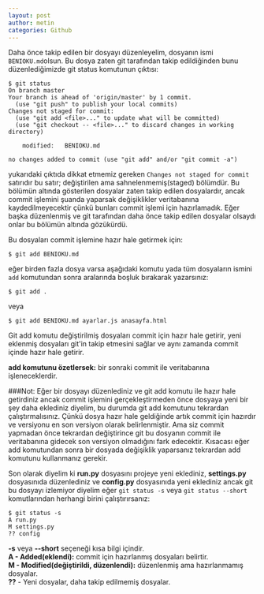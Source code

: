 ```yaml
---
layout: post
author: metin
categories: Github
---
```


Daha önce takip edilen bir dosyayı düzenleyelim, dosyanın ismi `BENIOKU.md`olsun. Bu dosya zaten git tarafından takip edildiğinden bunu düzenlediğimizde git status komutunun çıktısı:

	$ git status
	On branch master
	Your branch is ahead of 'origin/master' by 1 commit.
	  (use "git push" to publish your local commits)
	Changes not staged for commit:
	  (use "git add <file>..." to update what will be committed)
	  (use "git checkout -- <file>..." to discard changes in working directory)

		modified:   BENIOKU.md

	no changes added to commit (use "git add" and/or "git commit -a")

yukarıdaki çıktıda dikkat etmemiz gereken `Changes not staged for commit` satırıdır bu satır; değiştirilen ama sahnelenmemiş(staged) bölümdür. Bu bölümün altında gösterilen dosyalar zaten takip edilen dosyalardır, ancak commit işlemini şuanda yaparsak değişiklikler veritabanına kaydedilmeyecektir çünkü bunları commit işlemi için hazırlamadık. Eğer başka düzenlenmiş ve git tarafından daha önce takip edilen dosyalar olsaydı onlar bu bölümün altında gözükürdü.

Bu dosyaları commit işlemine hazır hale getirmek için:

	$ git add BENIOKU.md

eğer birden fazla dosya varsa aşağıdaki komutu yada tüm dosyaların ismini `add` komutundan sonra aralarında boşluk bırakarak yazarsınız:

	$ git add .

veya 

	$ git add BENIOKU.md ayarlar.js anasayfa.html

Git add komutu değiştirilmiş dosyaları commit için hazır hale getirir, yeni eklenmiş dosyaları git'in takip etmesini sağlar ve aynı zamanda commit içinde hazır hale getirir.

**add komutunu özetlersek:** bir sonraki commit ile veritabanına işleneceklerdir.

###Not: 
Eğer bir dosyayı düzenlediniz ve git add komutu ile hazır hale getirdiniz ancak commit işlemini gerçekleştirmeden önce dosyaya yeni bir şey daha eklediniz diyelim, bu durumda git add komutunu tekrardan çalıştırmalısınız. Çünkü dosya hazır hale geldiğinde artık commit için hazırdır ve versiyonu en son versiyon olarak belirlenmiştir. Ama siz commit yapmadan önce tekrardan değiştirince git bu dosyanın commit ile veritabanına gidecek son versiyon olmadığını fark edecektir. Kısacası eğer add komutundan sonra bir dosyada değişiklik yaparsanız tekrardan add komutunu kullanmanız gerekir.

Son olarak diyelim ki **run.py** dosyasını projeye yeni eklediniz, **settings.py** dosyasınıda düzenlediniz ve **config.py** dosyasınıda yeni eklediniz ancak git bu dosyayı izlemiyor diyelim eğer `git status -s` veya `git status --short` komutlarından herhangi birini çalıştırırsanız:

	$ git status -s
	A run.py
	M settings.py
	?? config

**-s** veya **--short** seçeneği kısa bilgi içindir. <br>
**A - Added(eklendi):** commit için hazırlanmış dosyaları belirtir. <br>
**M - Modified(değiştirildi, düzenlendi):** düzenlenmiş ama hazırlanmamış dosyalar. <br>
**??** - Yeni dosyalar, daha takip edilmemiş dosyalar.